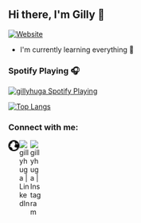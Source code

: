 ## Hi there, I'm Gilly 👋

[![Website](https://img.shields.io/website?label=gillyhuga.xyz&style=for-the-badge&url=https%3A%2F%2Fgillyhuga.xyz)](https://gillyhuga.xyz)

- I'm currently learning everything 💫

### Spotify Playing 🎧

[<img src="https://now-playing-gilly.vercel.app/api/spotify-playing" alt="gillyhuga Spotify Playing" width="350" />](https://open.spotify.com/user/312tbfzm3r2i2eqeiurzp2uajpyy)

[![Top Langs](https://github-readme-stats.vercel.app/api/top-langs/?username=gillyhuga)](https://github.com/gillyhuga)

### Connect with me:

[<img align="left" alt="gillyhuga.xyz" width="22px" src="https://raw.githubusercontent.com/iconic/open-iconic/master/svg/globe.svg" />][website]

[<img align="left" alt="gillyhuga | LinkedIn" width="22px" src="https://cdn.jsdelivr.net/npm/simple-icons@v3/icons/linkedin.svg" />][linkedin]

[<img align="left" alt="gillyhuga | Instagram" width="22px" src="https://cdn.jsdelivr.net/npm/simple-icons@v3/icons/instagram.svg" />][instagram]

<br />

[website]: https://gillyhuga.xyz

[instagram]: https://instagram.com/gillyhuga

[linkedin]: https://linkedin.com/in/gillyhuga
